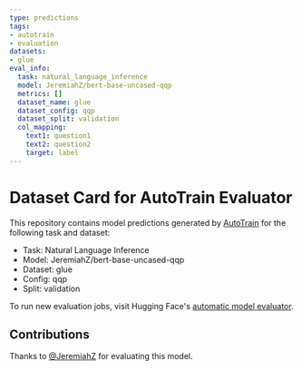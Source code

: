 ```yaml
---
type: predictions
tags:
- autotrain
- evaluation
datasets:
- glue
eval_info:
  task: natural_language_inference
  model: JeremiahZ/bert-base-uncased-qqp
  metrics: []
  dataset_name: glue
  dataset_config: qqp
  dataset_split: validation
  col_mapping:
    text1: question1
    text2: question2
    target: label
---
```

# Dataset Card for AutoTrain Evaluator

This repository contains model predictions generated by [AutoTrain](https://huggingface.co/autotrain) for the following task and dataset:

* Task: Natural Language Inference
* Model: JeremiahZ/bert-base-uncased-qqp
* Dataset: glue
* Config: qqp
* Split: validation

To run new evaluation jobs, visit Hugging Face's [automatic model evaluator](https://huggingface.co/spaces/autoevaluate/model-evaluator).

## Contributions

Thanks to [@JeremiahZ](https://huggingface.co/JeremiahZ) for evaluating this model.